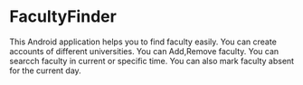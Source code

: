 # FacultyFinder
This Android application helps you to find faculty easily. 
You can create accounts of different universities.
You can Add,Remove faculty.
You can searcch faculty in current or specific time.
You can also mark faculty absent for the current day.

